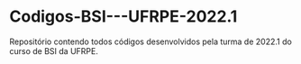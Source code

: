 # Codigos-BSI---UFRPE-2022.1
Repositório contendo todos códigos desenvolvidos pela turma de 2022.1 do curso de BSI da UFRPE.
